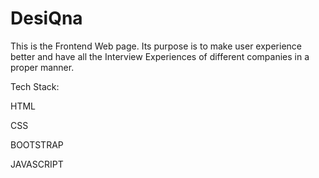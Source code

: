 # DesiQna
This is the Frontend Web page. Its purpose is to make user experience better and have all the Interview Experiences of different companies in a proper manner.

Tech Stack:

HTML

CSS

BOOTSTRAP

JAVASCRIPT

